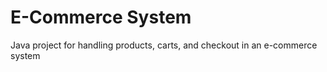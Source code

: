 # E-Commerce System

Java project for handling products, carts, and checkout in an e-commerce system
